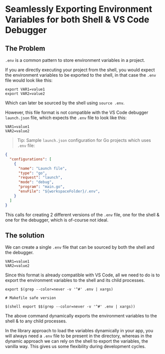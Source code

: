 # Seamlessly Exporting Environment Variables for both Shell & VS Code Debugger


## The Problem

`.env` is a common pattern to store environment variables in a project.

If you are directly executing your project from the shell, you would expect the environment variables to be exported to the shell, in that case the `.env` file would look like this:

```shell
export VAR1=value1
export VAR2=value2
```

Which can later be sourced by the shell using `source .env`.

However, this file format is not compatible with the VS Code debugger `launch.json` file, which expects the `.env` file to look like this:

```shell
VAR1=value1
VAR2=value2
```

> Tip: Sample `launch.json` configuration for Go projects which uses `.env` file:

```json
{
  "configurations": [
    {
      "name": "Launch file",
      "type": "go",
      "request": "launch",
      "mode": "debug",
      "program": "main.go",
      "envFile": "${workspaceFolder}/.env",
    }
  ]
}
```

This calls for creating 2 different versions of the `.env` file, one for the shell & one for the debugger, which is of-course not ideal.

## The solution

We can create a single `.env` file that can be sourced by both the shell and the debugger.

```shell
VAR1=value1
VAR2=value2
```

Since this format is already compatible with VS Code, all we need to do is to export the environment variables to the shell and its child processes.

```shell
export $(grep --color=never -v '^#' .env | xargs)

# Makefile safe version

$(shell export $$(grep --color=never -v '^#' .env | xargs))
```

The above command dynamically exports the environment variables to the shell & to any child processes.

In the library approach to load the variables dynamically in your app, you will always need a `.env` file to be present in the directory, whereas in the dynamic approach we can rely on the shell to export the variables, the vanilla way. This gives us some flexibility during development cycles.
